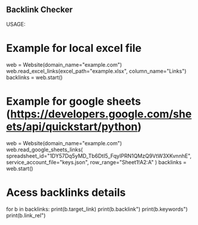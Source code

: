 Backlink Checker
-----------------
USAGE:
# Example for local excel file
web = Website(domain_name="example.com")
web.read_excel_links(excel_path="example.xlsx", column_name="Links")
backlinks = web.start()

# Example for google sheets (https://developers.google.com/sheets/api/quickstart/python)
web = Website(domain_name="example.com")
web.read_google_sheets_links(
    spreadsheet_id="1DY57Dq5yMD_Tb6DtI5_FqyIPRN1QMzQ9VtW3XKvnnhE",
    service_account_file="keys.json",
    row_range="Sheet1!A2:A"
)
backlinks = web.start()

# Acess backlinks details
for b in backlinks:
    print(b.target_link)
    print(b.backlink")
    print(b.keywords")
    print(b.link_rel")
